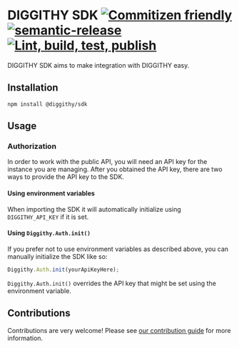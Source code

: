 # DIGGITHY SDK [![Commitizen friendly](https://img.shields.io/badge/commitizen-friendly-brightgreen.svg)](http://commitizen.github.io/cz-cli/) [![semantic-release](https://img.shields.io/badge/%20%20%F0%9F%93%A6%F0%9F%9A%80-semantic--release-e10079.svg)](https://github.com/semantic-release/semantic-release) [![Lint, build, test, publish](https://github.com/LOUD-GmbH/diggithy-sdk/actions/workflows/lint-build-test-publish.yml/badge.svg)](https://github.com/LOUD-GmbH/diggithy-sdk/actions/workflows/lint-build-test-publish.yml)

DIGGITHY SDK aims to make integration with DIGGITHY easy.

## Installation

```shell script
npm install @diggithy/sdk
```

## Usage

### Authorization

In order to work with the public API, you will need an API key for the instance you are managing.
After you obtained the API key, there are two ways to provide the API key to the SDK.

#### Using environment variables

When importing the SDK it will automatically initialize using `DIGGITHY_API_KEY` if it is set.

#### Using `Diggithy.Auth.init()`

If you prefer not to use environment variables as described above, you can manually initialize the SDK like so:

```typescript
Diggithy.Auth.init(yourApiKeyHere);
```

`Diggithy.Auth.init()` overrides the API key that might be set using the environment variable.

## Contributions

Contributions are very welcome! Please see [our contribution guide](CONTRIBUTING.md) for more information.
